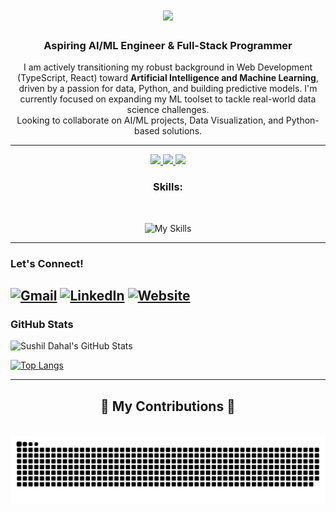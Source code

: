 <h1 align="center">
    <img src="https://readme-typing-svg.herokuapp.com/?font=Righteous&size=35&center=true&vCenter=true&width=500&height=70&duration=4000&lines=Hi+There!+👋;+I'm+Sushil+Dahal!;" />
</h1>

<h3 align="center">Aspiring AI/ML Engineer & Full-Stack Programmer </h3>
<div align="center">
I am actively transitioning my robust background in Web Development (TypeScript, React) toward <b>Artificial Intelligence and Machine Learning</b>, driven by a passion for data, Python, and building predictive models. I'm currently focused on expanding my ML toolset to tackle real-world data science challenges. <br/>
Looking to collaborate on AI/ML projects, Data Visualization, and Python-based solutions.
</div>

---

<div align="center"> 
  <a href="mailto:Sushildahal@my.unt.edu">
    <img src="https://img.shields.io/badge/Gmail-333333?style=for-the-badge&logo=gmail&logoColor=red" />
  </a>
  <a href="https://linkedin.com/in/sushil-dahal-138a5b20a" target="_blank">
    <img src="https://img.shields.io/badge/LinkedIn-0077B5?style=for-the-badge&logo=linkedin&logoColor=white" target="_blank" />
  </a>
  <a href="https://sushildahal.com.np/" target="_blank">
     <img src="https://img.shields.io/badge/Portfolio-FF5722?style=for-the-badge&logo=todoist&logoColor=white" target="_blank" /> <!-- sqlite, safari, google-chrome are other good icon options -->
  </a>
</div>



<h3 align="center"> Skills:</h3>
<br/>
<div align="center">

 ![My Skills](https://go-skill-icons.vercel.app/api/icons?i=python,numpy,pandas,sklearn,pytorch,typescript,react,js,nodejs,html,css,vite,postgresql,pinecone,mongodb,git,docker,aws,azure&titles=true) 


</div>

---

### Let's Connect!

[![Gmail](https://skillicons.dev/icons?i=gmail)](mailto:Sushildahal@my.unt.edu)
[![LinkedIn](https://skillicons.dev/icons?i=linkedin)](https://www.linkedin.com/in/sushil-dahal-138a5b20a/)
[![Website](https://skillicons.dev/icons?i=emotion)](https://sushildahal.com.np/)
---

### GitHub Stats

![Sushil Dahal's GitHub Stats](https://github-readme-stats.vercel.app/api?username=Sushil-dahal&show_icons=true&theme=vue)

[![Top Langs](https://github-readme-stats.vercel.app/api/top-langs/?username=Sushil-dahal&layout=compact&theme=vue)](https://github.com/Sushil-dahal)

---

<div align="center">
  <h2>🐍 My Contributions 🐍</h2>
  <br>
  <img alt="snake eating my contributions" src="https://raw.githubusercontent.com/salesp07/salesp07/output/github-contribution-grid-snake.svg" />
  
  <br/><br/><br/>
</div>
